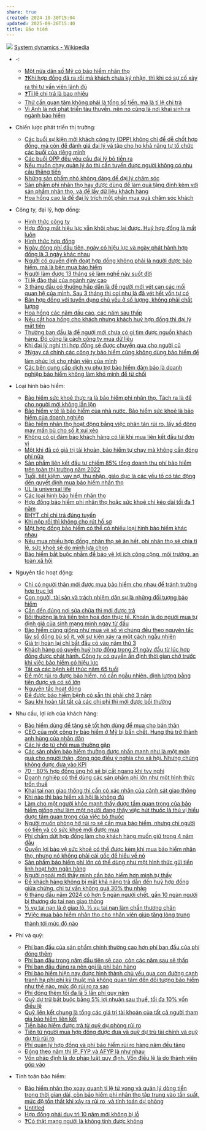 ```yaml
---
share: true
created: 2024-10-30T15:04
updated: 2025-09-26T15:40
title: Bảo hiểm
---
```

![](https://upload.wikimedia.org/wikipedia/commons/f/f6/Causal_Loop_Diagram_of_a_Model.png)
[System dynamics - Wikipedia](https://en.wikipedia.org/wiki/System_dynamics)
- \-: 
    - [Một nửa dân số Mỹ có bảo hiểm nhân thọ](./M%E1%BB%99t%20n%E1%BB%ADa%20d%C3%A2n%20s%E1%BB%91%20M%E1%BB%B9%20c%C3%B3%20b%E1%BA%A3o%20hi%E1%BB%83m%20nh%C3%A2n%20th%E1%BB%8D.md)
    - [❓Khi hợp đồng đã ra rồi mà khách chưa ký nhận, thì khi có sự cố xảy ra thì tư vấn viên lãnh đủ](./%E2%9D%93Khi%20h%E1%BB%A3p%20%C4%91%E1%BB%93ng%20%C4%91%C3%A3%20ra%20r%E1%BB%93i%20m%C3%A0%20kh%C3%A1ch%20ch%C6%B0a%20k%C3%BD%20nh%E1%BA%ADn,%20th%C3%AC%20khi%20c%C3%B3%20s%E1%BB%B1%20c%E1%BB%91%20x%E1%BA%A3y%20ra%20th%C3%AC%20t%C6%B0%20v%E1%BA%A5n%20vi%C3%AAn%20l%C3%A3nh%20%C4%91%E1%BB%A7.md)
    - [❓Tỉ lệ chi trả là bao nhiêu](./%E2%9D%93T%E1%BB%89%20l%E1%BB%87%20chi%20tr%E1%BA%A3%20l%C3%A0%20bao%20nhi%C3%AAu.md)
    - [Thứ cần quan tâm không phải là tổng số tiền, mà là tỉ lệ chi trả](./Th%E1%BB%A9%20c%E1%BA%A7n%20quan%20t%C3%A2m%20kh%C3%B4ng%20ph%E1%BA%A3i%20l%C3%A0%20t%E1%BB%95ng%20s%E1%BB%91%20ti%E1%BB%81n,%20m%C3%A0%20l%C3%A0%20t%E1%BB%89%20l%E1%BB%87%20chi%20tr%E1%BA%A3.md)
    - [Vì Anh là nơi phát triển tàu thuyền, nên nó cũng là nơi khai sinh ra ngành bảo hiểm](./V%C3%AC%20Anh%20l%C3%A0%20n%C6%A1i%20ph%C3%A1t%20tri%E1%BB%83n%20t%C3%A0u%20thuy%E1%BB%81n,%20n%C3%AAn%20n%C3%B3%20c%C5%A9ng%20l%C3%A0%20n%C6%A1i%20khai%20sinh%20ra%20ng%C3%A0nh%20b%E1%BA%A3o%20hi%E1%BB%83m.md)

- Chiến lược phát triển thị trường: 
    - [Các buổi sự kiện mời khách công ty (OPP) không chỉ để dễ chốt hợp đồng, mà còn để đánh giá đại lý và tập cho họ khả năng tự tổ chức các buổi của riêng mình](./Chi%E1%BA%BFn%20l%C6%B0%E1%BB%A3c%20ph%C3%A1t%20tri%E1%BB%83n%20th%E1%BB%8B%20tr%C6%B0%E1%BB%9Dng/C%C3%A1c%20bu%E1%BB%95i%20s%E1%BB%B1%20ki%E1%BB%87n%20m%E1%BB%9Di%20kh%C3%A1ch%20c%C3%B4ng%20ty%20(OPP)%20kh%C3%B4ng%20ch%E1%BB%89%20%C4%91%E1%BB%83%20d%E1%BB%85%20ch%E1%BB%91t%20h%E1%BB%A3p%20%C4%91%E1%BB%93ng,%20m%C3%A0%20c%C3%B2n%20%C4%91%E1%BB%83%20%C4%91%C3%A1nh%20gi%C3%A1%20%C4%91%E1%BA%A1i%20l%C3%BD%20v%C3%A0%20t%E1%BA%ADp%20cho%20h%E1%BB%8D%20kh%E1%BA%A3%20n%C4%83ng%20t%E1%BB%B1%20t%E1%BB%95%20ch%E1%BB%A9c%20c%C3%A1c%20bu%E1%BB%95i%20c%E1%BB%A7a%20ri%C3%AAng%20m%C3%ACnh.md)
    - [Các buổi OPP đều yêu cầu đại lý bỏ tiền ra](./Chi%E1%BA%BFn%20l%C6%B0%E1%BB%A3c%20ph%C3%A1t%20tri%E1%BB%83n%20th%E1%BB%8B%20tr%C6%B0%E1%BB%9Dng/C%C3%A1c%20bu%E1%BB%95i%20OPP%20%C4%91%E1%BB%81u%20y%C3%AAu%20c%E1%BA%A7u%20%C4%91%E1%BA%A1i%20l%C3%BD%20b%E1%BB%8F%20ti%E1%BB%81n%20ra.md)
    - [Nếu muốn chạy quản lý ảo thì cần tuyển được người không có nhu cầu thăng tiến](./Chi%E1%BA%BFn%20l%C6%B0%E1%BB%A3c%20ph%C3%A1t%20tri%E1%BB%83n%20th%E1%BB%8B%20tr%C6%B0%E1%BB%9Dng/Nh%C3%A2n%20s%E1%BB%B1/N%E1%BA%BFu%20mu%E1%BB%91n%20ch%E1%BA%A1y%20qu%E1%BA%A3n%20l%C3%BD%20%E1%BA%A3o%20th%C3%AC%20c%E1%BA%A7n%20tuy%E1%BB%83n%20%C4%91%C6%B0%E1%BB%A3c%20ng%C6%B0%E1%BB%9Di%20kh%C3%B4ng%20c%C3%B3%20nhu%20c%E1%BA%A7u%20th%C4%83ng%20ti%E1%BA%BFn.md)
    - [Những sản phẩm nhỏ không đáng để đại lý chăm sóc](./Chi%E1%BA%BFn%20l%C6%B0%E1%BB%A3c%20ph%C3%A1t%20tri%E1%BB%83n%20th%E1%BB%8B%20tr%C6%B0%E1%BB%9Dng/Nh%E1%BB%AFng%20s%E1%BA%A3n%20ph%E1%BA%A9m%20nh%E1%BB%8F%20kh%C3%B4ng%20%C4%91%C3%A1ng%20%C4%91%E1%BB%83%20%C4%91%E1%BA%A1i%20l%C3%BD%20ch%C4%83m%20s%C3%B3c.md)
    - [Sản phẩm phi nhân thọ hay được dùng để làm quà tặng đính kèm với sản phẩm nhân thọ, và để lấy dữ liệu khách hàng](./Chi%E1%BA%BFn%20l%C6%B0%E1%BB%A3c%20ph%C3%A1t%20tri%E1%BB%83n%20th%E1%BB%8B%20tr%C6%B0%E1%BB%9Dng/S%E1%BA%A3n%20ph%E1%BA%A9m%20phi%20nh%C3%A2n%20th%E1%BB%8D%20hay%20%C4%91%C6%B0%E1%BB%A3c%20d%C3%B9ng%20%C4%91%E1%BB%83%20l%C3%A0m%20qu%C3%A0%20t%E1%BA%B7ng%20%C4%91%C3%ADnh%20k%C3%A8m%20v%E1%BB%9Bi%20s%E1%BA%A3n%20ph%E1%BA%A9m%20nh%C3%A2n%20th%E1%BB%8D,%20v%C3%A0%20%C4%91%E1%BB%83%20l%E1%BA%A5y%20d%E1%BB%AF%20li%E1%BB%87u%20kh%C3%A1ch%20h%C3%A0ng.md)
    - [Hoa hồng cao là để đại lý trích một phần mua quà chăm sóc khách](./Chi%E1%BA%BFn%20l%C6%B0%E1%BB%A3c%20ph%C3%A1t%20tri%E1%BB%83n%20th%E1%BB%8B%20tr%C6%B0%E1%BB%9Dng/Hoa%20h%E1%BB%93ng%20cao%20l%C3%A0%20%C4%91%E1%BB%83%20%C4%91%E1%BA%A1i%20l%C3%BD%20tr%C3%ADch%20m%E1%BB%99t%20ph%E1%BA%A7n%20mua%20qu%C3%A0%20ch%C4%83m%20s%C3%B3c%20kh%C3%A1ch.md)

- Công ty, đại lý, hợp đồng: 
    - [Hình thức công ty](./C%C3%B4ng%20ty,%20%C4%91%E1%BA%A1i%20l%C3%BD,%20h%E1%BB%A3p%20%C4%91%E1%BB%93ng/H%C3%ACnh%20th%E1%BB%A9c%20c%C3%B4ng%20ty.md)
    - [Hợp đồng mất hiệu lực vẫn khôi phục lại được. Huỷ hợp đồng là mất luôn](./C%C3%B4ng%20ty,%20%C4%91%E1%BA%A1i%20l%C3%BD,%20h%E1%BB%A3p%20%C4%91%E1%BB%93ng/H%E1%BB%A3p%20%C4%91%E1%BB%93ng%20m%E1%BA%A5t%20hi%E1%BB%87u%20l%E1%BB%B1c%20v%E1%BA%ABn%20kh%C3%B4i%20ph%E1%BB%A5c%20l%E1%BA%A1i%20%C4%91%C6%B0%E1%BB%A3c.%20Hu%E1%BB%B7%20h%E1%BB%A3p%20%C4%91%E1%BB%93ng%20l%C3%A0%20m%E1%BA%A5t%20lu%C3%B4n.md)
    - [Hình thức hợp đồng](./C%C3%B4ng%20ty,%20%C4%91%E1%BA%A1i%20l%C3%BD,%20h%E1%BB%A3p%20%C4%91%E1%BB%93ng/H%C3%ACnh%20th%E1%BB%A9c%20h%E1%BB%A3p%20%C4%91%E1%BB%93ng.md)
    - [Ngày đóng phí đầu tiên, ngày có hiệu lực và ngày phát hành hợp đồng là 3 ngày khác nhau](./C%C3%B4ng%20ty,%20%C4%91%E1%BA%A1i%20l%C3%BD,%20h%E1%BB%A3p%20%C4%91%E1%BB%93ng/Ng%C3%A0y%20%C4%91%C3%B3ng%20ph%C3%AD%20%C4%91%E1%BA%A7u%20ti%C3%AAn,%20ng%C3%A0y%20c%C3%B3%20hi%E1%BB%87u%20l%E1%BB%B1c%20v%C3%A0%20ng%C3%A0y%20ph%C3%A1t%20h%C3%A0nh%20h%E1%BB%A3p%20%C4%91%E1%BB%93ng%20l%C3%A0%203%20ng%C3%A0y%20kh%C3%A1c%20nhau.md)
    - [Người có quyền định đoạt hợp đồng không phải là người được bảo hiểm, mà là bên mua bảo hiểm](./C%C3%B4ng%20ty,%20%C4%91%E1%BA%A1i%20l%C3%BD,%20h%E1%BB%A3p%20%C4%91%E1%BB%93ng/Ng%C6%B0%E1%BB%9Di%20c%C3%B3%20quy%E1%BB%81n%20%C4%91%E1%BB%8Bnh%20%C4%91o%E1%BA%A1t%20h%E1%BB%A3p%20%C4%91%E1%BB%93ng%20kh%C3%B4ng%20ph%E1%BA%A3i%20l%C3%A0%20ng%C6%B0%E1%BB%9Di%20%C4%91%C6%B0%E1%BB%A3c%20b%E1%BA%A3o%20hi%E1%BB%83m,%20m%C3%A0%20l%C3%A0%20b%C3%AAn%20mua%20b%E1%BA%A3o%20hi%E1%BB%83m.md)
    - [Người làm được 13 tháng sẽ làm nghề này suốt đời](./C%C3%B4ng%20ty,%20%C4%91%E1%BA%A1i%20l%C3%BD,%20h%E1%BB%A3p%20%C4%91%E1%BB%93ng/Ng%C6%B0%E1%BB%9Di%20l%C3%A0m%20%C4%91%C6%B0%E1%BB%A3c%2013%20th%C3%A1ng%20s%E1%BA%BD%20l%C3%A0m%20ngh%E1%BB%81%20n%C3%A0y%20su%E1%BB%91t%20%C4%91%E1%BB%9Di.md)
    - [Tỉ lệ đào thải của ngành này cao](./C%C3%B4ng%20ty,%20%C4%91%E1%BA%A1i%20l%C3%BD,%20h%E1%BB%A3p%20%C4%91%E1%BB%93ng/T%E1%BB%89%20l%E1%BB%87%20%C4%91%C3%A0o%20th%E1%BA%A3i%20c%E1%BB%A7a%20ng%C3%A0nh%20n%C3%A0y%20cao.md)
    - [3 tháng đầu có thưởng hấp dẫn là để người mới vét cạn các mối quan hệ của mình. Sau 3 tháng thì coi như là đã vét hết vốn tự có](./C%C3%B4ng%20ty,%20%C4%91%E1%BA%A1i%20l%C3%BD,%20h%E1%BB%A3p%20%C4%91%E1%BB%93ng/Th%C6%B0%E1%BB%9Fng,%20hoa%20h%E1%BB%93ng/3%20th%C3%A1ng%20%C4%91%E1%BA%A7u%20c%C3%B3%20th%C6%B0%E1%BB%9Fng%20h%E1%BA%A5p%20d%E1%BA%ABn%20l%C3%A0%20%C4%91%E1%BB%83%20ng%C6%B0%E1%BB%9Di%20m%E1%BB%9Bi%20v%C3%A9t%20c%E1%BA%A1n%20c%C3%A1c%20m%E1%BB%91i%20quan%20h%E1%BB%87%20c%E1%BB%A7a%20m%C3%ACnh.%20Sau%203%20th%C3%A1ng%20th%C3%AC%20coi%20nh%C6%B0%20l%C3%A0%20%C4%91%C3%A3%20v%C3%A9t%20h%E1%BA%BFt%20v%E1%BB%91n%20t%E1%BB%B1%20c%C3%B3.md)
    - [Bán hợp đồng với tuyển dụng chủ yếu ở số lượng, không phải chất lượng](./C%C3%B4ng%20ty,%20%C4%91%E1%BA%A1i%20l%C3%BD,%20h%E1%BB%A3p%20%C4%91%E1%BB%93ng/Th%C6%B0%E1%BB%9Fng,%20hoa%20h%E1%BB%93ng/B%C3%A1n%20h%E1%BB%A3p%20%C4%91%E1%BB%93ng%20v%E1%BB%9Bi%20tuy%E1%BB%83n%20d%E1%BB%A5ng%20ch%E1%BB%A7%20y%E1%BA%BFu%20%E1%BB%9F%20s%E1%BB%91%20l%C6%B0%E1%BB%A3ng,%20kh%C3%B4ng%20ph%E1%BA%A3i%20ch%E1%BA%A5t%20l%C6%B0%E1%BB%A3ng.md)
    - [Hoa hồng các năm đầu cao, các năm sau thấp](./C%C3%B4ng%20ty,%20%C4%91%E1%BA%A1i%20l%C3%BD,%20h%E1%BB%A3p%20%C4%91%E1%BB%93ng/Th%C6%B0%E1%BB%9Fng,%20hoa%20h%E1%BB%93ng/Hoa%20h%E1%BB%93ng%20c%C3%A1c%20n%C4%83m%20%C4%91%E1%BA%A7u%20cao,%20c%C3%A1c%20n%C4%83m%20sau%20th%E1%BA%A5p.md)
    - [Nếu cắt hoa hồng cho khách nhưng khách huỷ hợp đồng thì đại lý mất tiền](./C%C3%B4ng%20ty,%20%C4%91%E1%BA%A1i%20l%C3%BD,%20h%E1%BB%A3p%20%C4%91%E1%BB%93ng/Th%C6%B0%E1%BB%9Fng,%20hoa%20h%E1%BB%93ng/N%E1%BA%BFu%20c%E1%BA%AFt%20hoa%20h%E1%BB%93ng%20cho%20kh%C3%A1ch%20nh%C6%B0ng%20kh%C3%A1ch%20hu%E1%BB%B7%20h%E1%BB%A3p%20%C4%91%E1%BB%93ng%20th%C3%AC%20%C4%91%E1%BA%A1i%20l%C3%BD%20m%E1%BA%A5t%20ti%E1%BB%81n.md)
    - [Thưởng ban đầu là để người mới chưa có gì tìm được nguồn khách hàng. Đó cũng là cách công ty mua dữ liệu](./C%C3%B4ng%20ty,%20%C4%91%E1%BA%A1i%20l%C3%BD,%20h%E1%BB%A3p%20%C4%91%E1%BB%93ng/Th%C6%B0%E1%BB%9Fng,%20hoa%20h%E1%BB%93ng/Th%C6%B0%E1%BB%9Fng%20ban%20%C4%91%E1%BA%A7u%20l%C3%A0%20%C4%91%E1%BB%83%20ng%C6%B0%E1%BB%9Di%20m%E1%BB%9Bi%20ch%C6%B0a%20c%C3%B3%20g%C3%AC%20t%C3%ACm%20%C4%91%C6%B0%E1%BB%A3c%20ngu%E1%BB%93n%20kh%C3%A1ch%20h%C3%A0ng.%20%C4%90%C3%B3%20c%C5%A9ng%20l%C3%A0%20c%C3%A1ch%20c%C3%B4ng%20ty%20mua%20d%E1%BB%AF%20li%E1%BB%87u.md)
    - [Khi đại lý nghỉ thì hợp đồng sẽ được chuyển qua cho người cũ](./C%C3%B4ng%20ty,%20%C4%91%E1%BA%A1i%20l%C3%BD,%20h%E1%BB%A3p%20%C4%91%E1%BB%93ng/Th%C6%B0%E1%BB%9Fng,%20hoa%20h%E1%BB%93ng/Khi%20%C4%91%E1%BA%A1i%20l%C3%BD%20ngh%E1%BB%89%20th%C3%AC%20h%E1%BB%A3p%20%C4%91%E1%BB%93ng%20s%E1%BA%BD%20%C4%91%C6%B0%E1%BB%A3c%20chuy%E1%BB%83n%20qua%20cho%20ng%C6%B0%E1%BB%9Di%20c%C5%A9.md)
    - [❓Ngay cả chính các công ty bảo hiểm cũng không dùng bảo hiểm để làm phúc lợi cho nhân viên của mình](./C%C3%B4ng%20ty,%20%C4%91%E1%BA%A1i%20l%C3%BD,%20h%E1%BB%A3p%20%C4%91%E1%BB%93ng/%E2%9D%93Ngay%20c%E1%BA%A3%20ch%C3%ADnh%20c%C3%A1c%20c%C3%B4ng%20ty%20b%E1%BA%A3o%20hi%E1%BB%83m%20c%C5%A9ng%20kh%C3%B4ng%20d%C3%B9ng%20b%E1%BA%A3o%20hi%E1%BB%83m%20%C4%91%E1%BB%83%20l%C3%A0m%20ph%C3%BAc%20l%E1%BB%A3i%20cho%20nh%C3%A2n%20vi%C3%AAn%20c%E1%BB%A7a%20m%C3%ACnh.md)
    - [Các bên cung cấp dịch vụ phụ trợ bảo hiểm đảm bảo là doanh nghiệp bảo hiểm không làm khó mình để từ chối](./C%C3%B4ng%20ty,%20%C4%91%E1%BA%A1i%20l%C3%BD,%20h%E1%BB%A3p%20%C4%91%E1%BB%93ng/C%C3%A1c%20b%C3%AAn%20cung%20c%E1%BA%A5p%20d%E1%BB%8Bch%20v%E1%BB%A5%20ph%E1%BB%A5%20tr%E1%BB%A3%20b%E1%BA%A3o%20hi%E1%BB%83m%20%C4%91%E1%BA%A3m%20b%E1%BA%A3o%20l%C3%A0%20doanh%20nghi%E1%BB%87p%20b%E1%BA%A3o%20hi%E1%BB%83m%20kh%C3%B4ng%20l%C3%A0m%20kh%C3%B3%20m%C3%ACnh%20%C4%91%E1%BB%83%20t%E1%BB%AB%20ch%E1%BB%91i.md)

- Loại hình bảo hiểm: 
    - [Bảo hiểm sức khoẻ thực ra là bảo hiểm phi nhân thọ. Tách ra là để cho người mới không lẫn lộn](./Lo%E1%BA%A1i%20h%C3%ACnh%20b%E1%BA%A3o%20hi%E1%BB%83m/B%E1%BA%A3o%20hi%E1%BB%83m%20s%E1%BB%A9c%20kho%E1%BA%BB%20th%E1%BB%B1c%20ra%20l%C3%A0%20b%E1%BA%A3o%20hi%E1%BB%83m%20phi%20nh%C3%A2n%20th%E1%BB%8D.%20T%C3%A1ch%20ra%20l%C3%A0%20%C4%91%E1%BB%83%20cho%20ng%C6%B0%E1%BB%9Di%20m%E1%BB%9Bi%20kh%C3%B4ng%20l%E1%BA%ABn%20l%E1%BB%99n.md)
    - [Bảo hiểm y tế là bảo hiểm của nhà nước. Bảo hiểm sức khoẻ là bảo hiểm của doanh nghiệp](./Lo%E1%BA%A1i%20h%C3%ACnh%20b%E1%BA%A3o%20hi%E1%BB%83m/B%E1%BA%A3o%20hi%E1%BB%83m%20y%20t%E1%BA%BF%20l%C3%A0%20b%E1%BA%A3o%20hi%E1%BB%83m%20c%E1%BB%A7a%20nh%C3%A0%20n%C6%B0%E1%BB%9Bc.%20B%E1%BA%A3o%20hi%E1%BB%83m%20s%E1%BB%A9c%20kho%E1%BA%BB%20l%C3%A0%20b%E1%BA%A3o%20hi%E1%BB%83m%20c%E1%BB%A7a%20doanh%20nghi%E1%BB%87p.md)
    - [Bảo hiểm nhân thọ hoạt động bằng việc phân tán rủi ro, lấy số đông may mắn bù cho số ít xui xẻo](./Lo%E1%BA%A1i%20h%C3%ACnh%20b%E1%BA%A3o%20hi%E1%BB%83m/C%C3%A1c%20lo%E1%BA%A1i%20h%C3%ACnh%20b%E1%BA%A3o%20hi%E1%BB%83m%20nh%C3%A2n%20th%E1%BB%8D/B%E1%BA%A3o%20hi%E1%BB%83m%20nh%C3%A2n%20th%E1%BB%8D%20ho%E1%BA%A1t%20%C4%91%E1%BB%99ng%20b%E1%BA%B1ng%20vi%E1%BB%87c%20ph%C3%A2n%20t%C3%A1n%20r%E1%BB%A7i%20ro,%20l%E1%BA%A5y%20s%E1%BB%91%20%C4%91%C3%B4ng%20may%20m%E1%BA%AFn%20b%C3%B9%20cho%20s%E1%BB%91%20%C3%ADt%20xui%20x%E1%BA%BBo.md)
    - [Không có gì đảm bảo khách hàng có lãi khi mua liên kết đầu tư đơn vị](./Lo%E1%BA%A1i%20h%C3%ACnh%20b%E1%BA%A3o%20hi%E1%BB%83m/C%C3%A1c%20lo%E1%BA%A1i%20h%C3%ACnh%20b%E1%BA%A3o%20hi%E1%BB%83m%20nh%C3%A2n%20th%E1%BB%8D/Kh%C3%B4ng%20c%C3%B3%20g%C3%AC%20%C4%91%E1%BA%A3m%20b%E1%BA%A3o%20kh%C3%A1ch%20h%C3%A0ng%20c%C3%B3%20l%C3%A3i%20khi%20mua%20li%C3%AAn%20k%E1%BA%BFt%20%C4%91%E1%BA%A7u%20t%C6%B0%20%C4%91%C6%A1n%20v%E1%BB%8B.md)
    - [Một khi đã có giá trị tài khoản, bảo hiểm tự chạy mà không cần đóng phí nữa](./Lo%E1%BA%A1i%20h%C3%ACnh%20b%E1%BA%A3o%20hi%E1%BB%83m/C%C3%A1c%20lo%E1%BA%A1i%20h%C3%ACnh%20b%E1%BA%A3o%20hi%E1%BB%83m%20nh%C3%A2n%20th%E1%BB%8D/M%E1%BB%99t%20khi%20%C4%91%C3%A3%20c%C3%B3%20gi%C3%A1%20tr%E1%BB%8B%20t%C3%A0i%20kho%E1%BA%A3n,%20b%E1%BA%A3o%20hi%E1%BB%83m%20t%E1%BB%B1%20ch%E1%BA%A1y%20m%C3%A0%20kh%C3%B4ng%20c%E1%BA%A7n%20%C4%91%C3%B3ng%20ph%C3%AD%20n%E1%BB%AFa.md)
    - [Sản phẩm liên kết đầu tư chiếm 85% tổng doanh thu phí bảo hiểm trên toàn thị trường năm 2022](./Lo%E1%BA%A1i%20h%C3%ACnh%20b%E1%BA%A3o%20hi%E1%BB%83m/C%C3%A1c%20lo%E1%BA%A1i%20h%C3%ACnh%20b%E1%BA%A3o%20hi%E1%BB%83m%20nh%C3%A2n%20th%E1%BB%8D/S%E1%BA%A3n%20ph%E1%BA%A9m%20li%C3%AAn%20k%E1%BA%BFt%20%C4%91%E1%BA%A7u%20t%C6%B0%20chi%E1%BA%BFm%2085%EF%BC%85%20t%E1%BB%95ng%20doanh%20thu%20ph%C3%AD%20b%E1%BA%A3o%20hi%E1%BB%83m%20tr%C3%AAn%20to%C3%A0n%20th%E1%BB%8B%20tr%C6%B0%E1%BB%9Dng%20n%C4%83m%202022.md)
    - [Tuổi, tiết kiệm, vay nợ, thu nhập, giáo dục là các yếu tố có tác động đến quyết định mua bảo hiểm nhân thọ](./Lo%E1%BA%A1i%20h%C3%ACnh%20b%E1%BA%A3o%20hi%E1%BB%83m/C%C3%A1c%20lo%E1%BA%A1i%20h%C3%ACnh%20b%E1%BA%A3o%20hi%E1%BB%83m%20nh%C3%A2n%20th%E1%BB%8D/Tu%E1%BB%95i,%20ti%E1%BA%BFt%20ki%E1%BB%87m,%20vay%20n%E1%BB%A3,%20thu%20nh%E1%BA%ADp,%20gi%C3%A1o%20d%E1%BB%A5c%20l%C3%A0%20c%C3%A1c%20y%E1%BA%BFu%20t%E1%BB%91%20c%C3%B3%20t%C3%A1c%20%C4%91%E1%BB%99ng%20%C4%91%E1%BA%BFn%20quy%E1%BA%BFt%20%C4%91%E1%BB%8Bnh%20mua%20b%E1%BA%A3o%20hi%E1%BB%83m%20nh%C3%A2n%20th%E1%BB%8D.md)
    - [UL là universal life](./Lo%E1%BA%A1i%20h%C3%ACnh%20b%E1%BA%A3o%20hi%E1%BB%83m/C%C3%A1c%20lo%E1%BA%A1i%20h%C3%ACnh%20b%E1%BA%A3o%20hi%E1%BB%83m%20nh%C3%A2n%20th%E1%BB%8D/UL%20l%C3%A0%20universal%20life.md)
    - [Các loại hình bảo hiểm nhân thọ](./Lo%E1%BA%A1i%20h%C3%ACnh%20b%E1%BA%A3o%20hi%E1%BB%83m/C%C3%A1c%20lo%E1%BA%A1i%20h%C3%ACnh%20b%E1%BA%A3o%20hi%E1%BB%83m%20nh%C3%A2n%20th%E1%BB%8D/index.md)
    - [Hợp đồng bảo hiểm phi nhân thọ hoặc sức khoẻ chỉ kéo dài tối đa 1 năm](./Lo%E1%BA%A1i%20h%C3%ACnh%20b%E1%BA%A3o%20hi%E1%BB%83m/H%E1%BB%A3p%20%C4%91%E1%BB%93ng%20b%E1%BA%A3o%20hi%E1%BB%83m%20phi%20nh%C3%A2n%20th%E1%BB%8D%20ho%E1%BA%B7c%20s%E1%BB%A9c%20kho%E1%BA%BB%20ch%E1%BB%89%20k%C3%A9o%20d%C3%A0i%20t%E1%BB%91i%20%C4%91a%201%20n%C4%83m.md)
    - [BHYT chỉ chi trả đúng tuyến](./Lo%E1%BA%A1i%20h%C3%ACnh%20b%E1%BA%A3o%20hi%E1%BB%83m/BHYT%20ch%E1%BB%89%20chi%20tr%E1%BA%A3%20%C4%91%C3%BAng%20tuy%E1%BA%BFn.md)
    - [Khi nộp rồi thì không cho rút hồ sơ](./Lo%E1%BA%A1i%20h%C3%ACnh%20b%E1%BA%A3o%20hi%E1%BB%83m/Khi%20n%E1%BB%99p%20r%E1%BB%93i%20th%C3%AC%20kh%C3%B4ng%20cho%20r%C3%BAt%20h%E1%BB%93%20s%C6%A1.md)
    - [Một hợp đồng bảo hiểm có thể có nhiều loại hình bảo hiểm khác nhau](./Lo%E1%BA%A1i%20h%C3%ACnh%20b%E1%BA%A3o%20hi%E1%BB%83m/M%E1%BB%99t%20h%E1%BB%A3p%20%C4%91%E1%BB%93ng%20b%E1%BA%A3o%20hi%E1%BB%83m%20c%C3%B3%20th%E1%BB%83%20c%C3%B3%20nhi%E1%BB%81u%20lo%E1%BA%A1i%20h%C3%ACnh%20b%E1%BA%A3o%20hi%E1%BB%83m%20kh%C3%A1c%20nhau.md)
    - [Nếu mua nhiều hợp đồng, nhân thọ sẽ ăn hết, phi nhân thọ sẽ chia tỉ lệ, sức khoẻ sẽ do mình lựa chọn](./Lo%E1%BA%A1i%20h%C3%ACnh%20b%E1%BA%A3o%20hi%E1%BB%83m/N%E1%BA%BFu%20mua%20nhi%E1%BB%81u%20h%E1%BB%A3p%20%C4%91%E1%BB%93ng,%20nh%C3%A2n%20th%E1%BB%8D%20s%E1%BA%BD%20%C4%83n%20h%E1%BA%BFt,%20phi%20nh%C3%A2n%20th%E1%BB%8D%20s%E1%BA%BD%20chia%20t%E1%BB%89%20l%E1%BB%87,%20s%E1%BB%A9c%20kho%E1%BA%BB%20s%E1%BA%BD%20do%20m%C3%ACnh%20l%E1%BB%B1a%20ch%E1%BB%8Dn.md)
    - [Bảo hiểm bắt buộc nhằm để bảo vệ lợi ích công cộng, môi trường, an toàn xã hội](./Lo%E1%BA%A1i%20h%C3%ACnh%20b%E1%BA%A3o%20hi%E1%BB%83m/B%E1%BA%A3o%20hi%E1%BB%83m%20b%E1%BA%AFt%20bu%E1%BB%99c%20nh%E1%BA%B1m%20%C4%91%E1%BB%83%20b%E1%BA%A3o%20v%E1%BB%87%20l%E1%BB%A3i%20%C3%ADch%20c%C3%B4ng%20c%E1%BB%99ng,%20m%C3%B4i%20tr%C6%B0%E1%BB%9Dng,%20an%20to%C3%A0n%20x%C3%A3%20h%E1%BB%99i.md)

- Nguyên tắc hoạt động: 
    - [Chỉ có người thân mới được mua bảo hiểm cho nhau để tránh trường hợp trục lợi](./Nguy%C3%AAn%20t%E1%BA%AFc%20ho%E1%BA%A1t%20%C4%91%E1%BB%99ng/Ch%E1%BB%89%20c%C3%B3%20ng%C6%B0%E1%BB%9Di%20th%C3%A2n%20m%E1%BB%9Bi%20%C4%91%C6%B0%E1%BB%A3c%20mua%20b%E1%BA%A3o%20hi%E1%BB%83m%20cho%20nhau%20%C4%91%E1%BB%83%20tr%C3%A1nh%20tr%C6%B0%E1%BB%9Dng%20h%E1%BB%A3p%20tr%E1%BB%A5c%20l%E1%BB%A3i.md)
    - [Con người, tài sản và trách nhiệm dân sự là những đối tượng bảo hiểm](./Nguy%C3%AAn%20t%E1%BA%AFc%20ho%E1%BA%A1t%20%C4%91%E1%BB%99ng/Con%20ng%C6%B0%E1%BB%9Di,%20t%C3%A0i%20s%E1%BA%A3n%20v%C3%A0%20tr%C3%A1ch%20nhi%E1%BB%87m%20d%C3%A2n%20s%E1%BB%B1%20l%C3%A0%20nh%E1%BB%AFng%20%C4%91%E1%BB%91i%20t%C6%B0%E1%BB%A3ng%20b%E1%BA%A3o%20hi%E1%BB%83m.md)
    - [Cần đến đúng nơi sửa chữa thì mới được trả](./Nguy%C3%AAn%20t%E1%BA%AFc%20ho%E1%BA%A1t%20%C4%91%E1%BB%99ng/C%E1%BA%A7n%20%C4%91%E1%BA%BFn%20%C4%91%C3%BAng%20n%C6%A1i%20s%E1%BB%ADa%20ch%E1%BB%AFa%20th%C3%AC%20m%E1%BB%9Bi%20%C4%91%C6%B0%E1%BB%A3c%20tr%E1%BA%A3.md)
    - [Bồi thường là trả tiền trên hoá đơn thực tế. Khoán là do người mua tự định giá của sinh mạng mình ngay từ đầu](./Nguy%C3%AAn%20t%E1%BA%AFc%20ho%E1%BA%A1t%20%C4%91%E1%BB%99ng/B%E1%BB%93i%20th%C6%B0%E1%BB%9Dng%20l%C3%A0%20tr%E1%BA%A3%20ti%E1%BB%81n%20tr%C3%AAn%20ho%C3%A1%20%C4%91%C6%A1n%20th%E1%BB%B1c%20t%E1%BA%BF.%20Kho%C3%A1n%20l%C3%A0%20do%20ng%C6%B0%E1%BB%9Di%20mua%20t%E1%BB%B1%20%C4%91%E1%BB%8Bnh%20gi%C3%A1%20c%E1%BB%A7a%20sinh%20m%E1%BA%A1ng%20m%C3%ACnh%20ngay%20t%E1%BB%AB%20%C4%91%E1%BA%A7u.md)
    - [Bảo hiểm cũng giống như mua vé số vì chúng đều theo nguyên tắc lấy số đông bù số ít, với sự kiện xảy ra một cách ngẫu nhiên](./Nguy%C3%AAn%20t%E1%BA%AFc%20ho%E1%BA%A1t%20%C4%91%E1%BB%99ng/B%E1%BA%A3o%20hi%E1%BB%83m%20c%C5%A9ng%20gi%E1%BB%91ng%20nh%C6%B0%20mua%20v%C3%A9%20s%E1%BB%91%20v%C3%AC%20ch%C3%BAng%20%C4%91%E1%BB%81u%20theo%20nguy%C3%AAn%20t%E1%BA%AFc%20l%E1%BA%A5y%20s%E1%BB%91%20%C4%91%C3%B4ng%20b%C3%B9%20s%E1%BB%91%20%C3%ADt,%20v%E1%BB%9Bi%20s%E1%BB%B1%20ki%E1%BB%87n%20x%E1%BA%A3y%20ra%20m%E1%BB%99t%20c%C3%A1ch%20ng%E1%BA%ABu%20nhi%C3%AAn.md)
    - [Giá trị hoàn lại chỉ bắt đầu có vào năm thứ 3](./Nguy%C3%AAn%20t%E1%BA%AFc%20ho%E1%BA%A1t%20%C4%91%E1%BB%99ng/Gi%C3%A1%20tr%E1%BB%8B%20ho%C3%A0n%20l%E1%BA%A1i%20ch%E1%BB%89%20b%E1%BA%AFt%20%C4%91%E1%BA%A7u%20c%C3%B3%20v%C3%A0o%20n%C4%83m%20th%E1%BB%A9%203.md)
    - [Khách hàng có quyền huỷ hợp đồng trong 21 ngày đầu từ lúc hợp đồng được phát hành. Công ty có quyền ấn định thời gian chờ trước khi việc bảo hiểm có hiệu lực](./Nguy%C3%AAn%20t%E1%BA%AFc%20ho%E1%BA%A1t%20%C4%91%E1%BB%99ng/Kh%C3%A1ch%20h%C3%A0ng%20c%C3%B3%20quy%E1%BB%81n%20hu%E1%BB%B7%20h%E1%BB%A3p%20%C4%91%E1%BB%93ng%20trong%2021%20ng%C3%A0y%20%C4%91%E1%BA%A7u%20t%E1%BB%AB%20l%C3%BAc%20h%E1%BB%A3p%20%C4%91%E1%BB%93ng%20%C4%91%C6%B0%E1%BB%A3c%20ph%C3%A1t%20h%C3%A0nh.%20C%C3%B4ng%20ty%20c%C3%B3%20quy%E1%BB%81n%20%E1%BA%A5n%20%C4%91%E1%BB%8Bnh%20th%E1%BB%9Di%20gian%20ch%E1%BB%9D%20tr%C6%B0%E1%BB%9Bc%20khi%20vi%E1%BB%87c%20b%E1%BA%A3o%20hi%E1%BB%83m%20c%C3%B3%20hi%E1%BB%87u%20l%E1%BB%B1c.md)
    - [Tất cả các bệnh kết thúc năm 65 tuổi](./Nguy%C3%AAn%20t%E1%BA%AFc%20ho%E1%BA%A1t%20%C4%91%E1%BB%99ng/T%E1%BA%A5t%20c%E1%BA%A3%20c%C3%A1c%20b%E1%BB%87nh%20k%E1%BA%BFt%20th%C3%BAc%20n%C4%83m%2065%20tu%E1%BB%95i.md)
    - [Để một rủi ro được bảo hiểm, nó cần ngẫu nhiên, định lượng bằng tiền được và có số lớn](./Nguy%C3%AAn%20t%E1%BA%AFc%20ho%E1%BA%A1t%20%C4%91%E1%BB%99ng/%C4%90%E1%BB%83%20m%E1%BB%99t%20r%E1%BB%A7i%20ro%20%C4%91%C6%B0%E1%BB%A3c%20b%E1%BA%A3o%20hi%E1%BB%83m,%20n%C3%B3%20c%E1%BA%A7n%20ng%E1%BA%ABu%20nhi%C3%AAn,%20%C4%91%E1%BB%8Bnh%20l%C6%B0%E1%BB%A3ng%20b%E1%BA%B1ng%20ti%E1%BB%81n%20%C4%91%C6%B0%E1%BB%A3c%20v%C3%A0%20c%C3%B3%20s%E1%BB%91%20l%E1%BB%9Bn.md)
    - [Nguyên tắc hoạt động](./Nguy%C3%AAn%20t%E1%BA%AFc%20ho%E1%BA%A1t%20%C4%91%E1%BB%99ng/index.md)
    - [Để được bảo hiểm bệnh có sẵn thì phải chờ 3 năm](./Nguy%C3%AAn%20t%E1%BA%AFc%20ho%E1%BA%A1t%20%C4%91%E1%BB%99ng/%C4%90%E1%BB%83%20%C4%91%C6%B0%E1%BB%A3c%20b%E1%BA%A3o%20hi%E1%BB%83m%20b%E1%BB%87nh%20c%C3%B3%20s%E1%BA%B5n%20th%C3%AC%20ph%E1%BA%A3i%20ch%E1%BB%9D%203%20n%C4%83m.md)
    - [Sau khi hoàn tất tất cả các chi phí thì mới được bồi thường](./Nguy%C3%AAn%20t%E1%BA%AFc%20ho%E1%BA%A1t%20%C4%91%E1%BB%99ng/Sau%20khi%20ho%C3%A0n%20t%E1%BA%A5t%20t%E1%BA%A5t%20c%E1%BA%A3%20c%C3%A1c%20chi%20ph%C3%AD%20th%C3%AC%20m%E1%BB%9Bi%20%C4%91%C6%B0%E1%BB%A3c%20b%E1%BB%93i%20th%C6%B0%E1%BB%9Dng.md)

- Nhu cầu, lợi ích của khách hàng: 
    - [Bảo hiểm dùng để tặng sẽ tốt hơn dùng để mua cho bản thân](./Nhu%20c%E1%BA%A7u,%20l%E1%BB%A3i%20%C3%ADch%20c%E1%BB%A7a%20kh%C3%A1ch%20h%C3%A0ng/B%E1%BA%A3o%20hi%E1%BB%83m%20d%C3%B9ng%20%C4%91%E1%BB%83%20t%E1%BA%B7ng%20s%E1%BA%BD%20t%E1%BB%91t%20h%C6%A1n%20d%C3%B9ng%20%C4%91%E1%BB%83%20mua%20cho%20b%E1%BA%A3n%20th%C3%A2n.md)
    - [CEO của một công ty bảo hiểm ở Mỹ bị bắn chết. Hung thủ trở thành anh hùng của nhân dân](./Nhu%20c%E1%BA%A7u,%20l%E1%BB%A3i%20%C3%ADch%20c%E1%BB%A7a%20kh%C3%A1ch%20h%C3%A0ng/CEO%20c%E1%BB%A7a%20m%E1%BB%99t%20c%C3%B4ng%20ty%20b%E1%BA%A3o%20hi%E1%BB%83m%20%E1%BB%9F%20M%E1%BB%B9%20b%E1%BB%8B%20b%E1%BA%AFn%20ch%E1%BA%BFt.%20Hung%20th%E1%BB%A7%20tr%E1%BB%9F%20th%C3%A0nh%20anh%20h%C3%B9ng%20c%E1%BB%A7a%20nh%C3%A2n%20d%C3%A2n.md)
    - [Các lý do từ chối mua thường gặp](./Nhu%20c%E1%BA%A7u,%20l%E1%BB%A3i%20%C3%ADch%20c%E1%BB%A7a%20kh%C3%A1ch%20h%C3%A0ng/C%C3%A1c%20l%C3%BD%20do%20t%E1%BB%AB%20ch%E1%BB%91i%20mua%20th%C6%B0%E1%BB%9Dng%20g%E1%BA%B7p.md)
    - [Các sản phẩm bảo hiểm thường được nhấn mạnh như là một món quà cho người thân, đóng góp điều ý nghĩa cho xã hội. Nhưng chúng không được đưa vào KPI](./Nhu%20c%E1%BA%A7u,%20l%E1%BB%A3i%20%C3%ADch%20c%E1%BB%A7a%20kh%C3%A1ch%20h%C3%A0ng/C%C3%A1c%20s%E1%BA%A3n%20ph%E1%BA%A9m%20b%E1%BA%A3o%20hi%E1%BB%83m%20th%C6%B0%E1%BB%9Dng%20%C4%91%C6%B0%E1%BB%A3c%20nh%E1%BA%A5n%20m%E1%BA%A1nh%20nh%C6%B0%20l%C3%A0%20m%E1%BB%99t%20m%C3%B3n%20qu%C3%A0%20cho%20ng%C6%B0%E1%BB%9Di%20th%C3%A2n,%20%C4%91%C3%B3ng%20g%C3%B3p%20%C4%91i%E1%BB%81u%20%C3%BD%20ngh%C4%A9a%20cho%20x%C3%A3%20h%E1%BB%99i.%20Nh%C6%B0ng%20ch%C3%BAng%20kh%C3%B4ng%20%C4%91%C6%B0%E1%BB%A3c%20%C4%91%C6%B0a%20v%C3%A0o%20KPI.md)
    - [70 - 80% hợp đồng ủng hộ sẽ bị cắt ngang khi tvv nghỉ](./Nhu%20c%E1%BA%A7u,%20l%E1%BB%A3i%20%C3%ADch%20c%E1%BB%A7a%20kh%C3%A1ch%20h%C3%A0ng/70%20-%2080%25%20h%E1%BB%A3p%20%C4%91%E1%BB%93ng%20%E1%BB%A7ng%20h%E1%BB%99%20s%E1%BA%BD%20b%E1%BB%8B%20c%E1%BA%AFt%20ngang%20khi%20tvv%20ngh%E1%BB%89.md)
    - [Doanh nghiệp có thể dùng các sản phẩm phí lớn như một hình thức trốn thuế](./Nhu%20c%E1%BA%A7u,%20l%E1%BB%A3i%20%C3%ADch%20c%E1%BB%A7a%20kh%C3%A1ch%20h%C3%A0ng/Doanh%20nghi%E1%BB%87p%20c%C3%B3%20th%E1%BB%83%20d%C3%B9ng%20c%C3%A1c%20s%E1%BA%A3n%20ph%E1%BA%A9m%20ph%C3%AD%20l%E1%BB%9Bn%20nh%C6%B0%20m%E1%BB%99t%20h%C3%ACnh%20th%E1%BB%A9c%20tr%E1%BB%91n%20thu%E1%BA%BF.md)
    - [Khai tai nạn giao thông thì cần có xác nhận của cảnh sát giao thông](./Nhu%20c%E1%BA%A7u,%20l%E1%BB%A3i%20%C3%ADch%20c%E1%BB%A7a%20kh%C3%A1ch%20h%C3%A0ng/Khai%20tai%20n%E1%BA%A1n%20giao%20th%C3%B4ng%20th%C3%AC%20c%E1%BA%A7n%20c%C3%B3%20x%C3%A1c%20nh%E1%BA%ADn%20c%E1%BB%A7a%20c%E1%BA%A3nh%20s%C3%A1t%20giao%20th%C3%B4ng.md)
    - [Khi nào thì bảo hiểm xã hội là không đủ](./Nhu%20c%E1%BA%A7u,%20l%E1%BB%A3i%20%C3%ADch%20c%E1%BB%A7a%20kh%C3%A1ch%20h%C3%A0ng/Khi%20n%C3%A0o%20th%C3%AC%20b%E1%BA%A3o%20hi%E1%BB%83m%20x%C3%A3%20h%E1%BB%99i%20l%C3%A0%20kh%C3%B4ng%20%C4%91%E1%BB%A7.md)
    - [Làm cho một người khỏe mạnh thấy được tầm quan trọng của bảo hiểm giống như làm một người đang thấy việc hút thuốc là thú vị hiểu được tầm quan trọng của việc bỏ thuốc](./Nhu%20c%E1%BA%A7u,%20l%E1%BB%A3i%20%C3%ADch%20c%E1%BB%A7a%20kh%C3%A1ch%20h%C3%A0ng/L%C3%A0m%20cho%20m%E1%BB%99t%20ng%C6%B0%E1%BB%9Di%20kh%E1%BB%8Fe%20m%E1%BA%A1nh%20th%E1%BA%A5y%20%C4%91%C6%B0%E1%BB%A3c%20t%E1%BA%A7m%20quan%20tr%E1%BB%8Dng%20c%E1%BB%A7a%20b%E1%BA%A3o%20hi%E1%BB%83m%20gi%E1%BB%91ng%20nh%C6%B0%20l%C3%A0m%20m%E1%BB%99t%20ng%C6%B0%E1%BB%9Di%20%C4%91ang%20th%E1%BA%A5y%20vi%E1%BB%87c%20h%C3%BAt%20thu%E1%BB%91c%20l%C3%A0%20th%C3%BA%20v%E1%BB%8B%20hi%E1%BB%83u%20%C4%91%C6%B0%E1%BB%A3c%20t%E1%BA%A7m%20quan%20tr%E1%BB%8Dng%20c%E1%BB%A7a%20vi%E1%BB%87c%20b%E1%BB%8F%20thu%E1%BB%91c.md)
    - [Người muốn phòng hờ rủi ro sẽ cần mua bảo hiểm, nhưng chỉ người có tiền và có sức khoẻ mới được mua](./Nhu%20c%E1%BA%A7u,%20l%E1%BB%A3i%20%C3%ADch%20c%E1%BB%A7a%20kh%C3%A1ch%20h%C3%A0ng/Ng%C6%B0%E1%BB%9Di%20mu%E1%BB%91n%20ph%C3%B2ng%20h%E1%BB%9D%20r%E1%BB%A7i%20ro%20s%E1%BA%BD%20c%E1%BA%A7n%20mua%20b%E1%BA%A3o%20hi%E1%BB%83m,%20nh%C6%B0ng%20ch%E1%BB%89%20ng%C6%B0%E1%BB%9Di%20c%C3%B3%20ti%E1%BB%81n%20v%C3%A0%20c%C3%B3%20s%E1%BB%A9c%20kho%E1%BA%BB%20m%E1%BB%9Bi%20%C4%91%C6%B0%E1%BB%A3c%20mua.md)
    - [Phí chấm dứt hợp đồng làm cho khách hàng muốn giữ trong 4 năm đầu](./Nhu%20c%E1%BA%A7u,%20l%E1%BB%A3i%20%C3%ADch%20c%E1%BB%A7a%20kh%C3%A1ch%20h%C3%A0ng/Ph%C3%AD%20ch%E1%BA%A5m%20d%E1%BB%A9t%20h%E1%BB%A3p%20%C4%91%E1%BB%93ng%20l%C3%A0m%20cho%20kh%C3%A1ch%20h%C3%A0ng%20mu%E1%BB%91n%20gi%E1%BB%AF%20trong%204%20n%C4%83m%20%C4%91%E1%BA%A7u.md)
    - [Quyền lợi bảo vệ sức khoẻ có thể được kèm khi mua bảo hiểm nhân thọ, nhưng nó không phải cái gốc để hiểu về nó](./Nhu%20c%E1%BA%A7u,%20l%E1%BB%A3i%20%C3%ADch%20c%E1%BB%A7a%20kh%C3%A1ch%20h%C3%A0ng/Quy%E1%BB%81n%20l%E1%BB%A3i%20b%E1%BA%A3o%20v%E1%BB%87%20s%E1%BB%A9c%20kho%E1%BA%BB%20c%C3%B3%20th%E1%BB%83%20%C4%91%C6%B0%E1%BB%A3c%20k%C3%A8m%20khi%20mua%20b%E1%BA%A3o%20hi%E1%BB%83m%20nh%C3%A2n%20th%E1%BB%8D,%20nh%C6%B0ng%20n%C3%B3%20kh%C3%B4ng%20ph%E1%BA%A3i%20c%C3%A1i%20g%E1%BB%91c%20%C4%91%E1%BB%83%20hi%E1%BB%83u%20v%E1%BB%81%20n%C3%B3.md)
    - [Sản phẩm bảo hiểm phí lớn có thể dùng như một hình thức gửi tiền linh hoạt hơn ngân hàng](./Nhu%20c%E1%BA%A7u,%20l%E1%BB%A3i%20%C3%ADch%20c%E1%BB%A7a%20kh%C3%A1ch%20h%C3%A0ng/S%E1%BA%A3n%20ph%E1%BA%A9m%20b%E1%BA%A3o%20hi%E1%BB%83m%20ph%C3%AD%20l%E1%BB%9Bn%20c%C3%B3%20th%E1%BB%83%20d%C3%B9ng%20nh%C6%B0%20m%E1%BB%99t%20h%C3%ACnh%20th%E1%BB%A9c%20g%E1%BB%ADi%20ti%E1%BB%81n%20linh%20ho%E1%BA%A1t%20h%C6%A1n%20ng%C3%A2n%20h%C3%A0ng.md)
    - [Người ngoài mới thấy mình cần bảo hiểm hơn mình tự thấy](./Nhu%20c%E1%BA%A7u,%20l%E1%BB%A3i%20%C3%ADch%20c%E1%BB%A7a%20kh%C3%A1ch%20h%C3%A0ng/Ng%C6%B0%E1%BB%9Di%20ngo%C3%A0i%20m%E1%BB%9Bi%20th%E1%BA%A5y%20m%C3%ACnh%20c%E1%BA%A7n%20b%E1%BA%A3o%20hi%E1%BB%83m%20h%C6%A1n%20m%C3%ACnh%20t%E1%BB%B1%20th%E1%BA%A5y.md)
    - [Để khách hàng không bị mất khả năng trả dẫn đến huỷ hợp đồng giữa chừng, chỉ tư vấn không quá 30% thu nhập](./Nhu%20c%E1%BA%A7u,%20l%E1%BB%A3i%20%C3%ADch%20c%E1%BB%A7a%20kh%C3%A1ch%20h%C3%A0ng/%C4%90%E1%BB%83%20kh%C3%A1ch%20h%C3%A0ng%20kh%C3%B4ng%20b%E1%BB%8B%20m%E1%BA%A5t%20kh%E1%BA%A3%20n%C4%83ng%20tr%E1%BA%A3%20d%E1%BA%ABn%20%C4%91%E1%BA%BFn%20hu%E1%BB%B7%20h%E1%BB%A3p%20%C4%91%E1%BB%93ng%20gi%E1%BB%AFa%20ch%E1%BB%ABng,%20ch%E1%BB%89%20t%C6%B0%20v%E1%BA%A5n%20kh%C3%B4ng%20qu%C3%A1%2030%EF%BC%85%20thu%20nh%E1%BA%ADp.md)
    - [6 tháng đầu năm 2024 có hơn 5 ngàn người chết, gần 10 ngàn người bị thương do tai nạn giao thông](./Nhu%20c%E1%BA%A7u,%20l%E1%BB%A3i%20%C3%ADch%20c%E1%BB%A7a%20kh%C3%A1ch%20h%C3%A0ng/T%E1%BB%89%20l%E1%BB%87%20tai%20n%E1%BA%A1n/6%20th%C3%A1ng%20%C4%91%E1%BA%A7u%20n%C4%83m%202024%20c%C3%B3%20h%C6%A1n%205%20ng%C3%A0n%20ng%C6%B0%E1%BB%9Di%20ch%E1%BA%BFt,%20g%E1%BA%A7n%2010%20ng%C3%A0n%20ng%C6%B0%E1%BB%9Di%20b%E1%BB%8B%20th%C6%B0%C6%A1ng%20do%20tai%20n%E1%BA%A1n%20giao%20th%C3%B4ng.md)
    - [½ vụ tai nạn là ở giao lộ. ⅓ vụ tai nạn làm chấn thương chân](./Nhu%20c%E1%BA%A7u,%20l%E1%BB%A3i%20%C3%ADch%20c%E1%BB%A7a%20kh%C3%A1ch%20h%C3%A0ng/T%E1%BB%89%20l%E1%BB%87%20tai%20n%E1%BA%A1n/%C2%BD%20v%E1%BB%A5%20tai%20n%E1%BA%A1n%20l%C3%A0%20%E1%BB%9F%20giao%20l%E1%BB%99.%20%E2%85%93%20v%E1%BB%A5%20tai%20n%E1%BA%A1n%20l%C3%A0m%20ch%E1%BA%A5n%20th%C6%B0%C6%A1ng%20ch%C3%A2n.md)
    - [❓Việc mua bảo hiểm nhân thọ cho nhân viên giúp tăng lòng trung thành tới mức độ nào](./Nhu%20c%E1%BA%A7u,%20l%E1%BB%A3i%20%C3%ADch%20c%E1%BB%A7a%20kh%C3%A1ch%20h%C3%A0ng/%E2%9D%93Vi%E1%BB%87c%20mua%20b%E1%BA%A3o%20hi%E1%BB%83m%20nh%C3%A2n%20th%E1%BB%8D%20cho%20nh%C3%A2n%20vi%C3%AAn%20gi%C3%BAp%20t%C4%83ng%20l%C3%B2ng%20trung%20th%C3%A0nh%20t%E1%BB%9Bi%20m%E1%BB%A9c%20%C4%91%E1%BB%99%20n%C3%A0o.md)

- Phí và quỹ: 
    - [Phí ban đầu của sản phẩm chính thường cao hơn phí ban đầu của phí đóng thêm](./Ph%C3%AD%20v%C3%A0%20qu%E1%BB%B9/Ph%C3%AD%20ban%20%C4%91%E1%BA%A7u/Ph%C3%AD%20ban%20%C4%91%E1%BA%A7u%20c%E1%BB%A7a%20s%E1%BA%A3n%20ph%E1%BA%A9m%20ch%C3%ADnh%20th%C6%B0%E1%BB%9Dng%20cao%20h%C6%A1n%20ph%C3%AD%20ban%20%C4%91%E1%BA%A7u%20c%E1%BB%A7a%20ph%C3%AD%20%C4%91%C3%B3ng%20th%C3%AAm.md)
    - [Phí ban đầu trong năm đầu tiên sẽ cao, còn các năm sau sẽ thấp](./Ph%C3%AD%20v%C3%A0%20qu%E1%BB%B9/Ph%C3%AD%20ban%20%C4%91%E1%BA%A7u/Ph%C3%AD%20ban%20%C4%91%E1%BA%A7u%20trong%20n%C4%83m%20%C4%91%E1%BA%A7u%20ti%C3%AAn%20s%E1%BA%BD%20cao,%20c%C3%B2n%20c%C3%A1c%20n%C4%83m%20sau%20s%E1%BA%BD%20th%E1%BA%A5p.md)
    - [Phí ban đầu đúng ra nên gọi là phí bán hàng](./Ph%C3%AD%20v%C3%A0%20qu%E1%BB%B9/Ph%C3%AD%20ban%20%C4%91%E1%BA%A7u/Ph%C3%AD%20ban%20%C4%91%E1%BA%A7u%20%C4%91%C3%BAng%20ra%20n%C3%AAn%20g%E1%BB%8Di%20l%C3%A0%20ph%C3%AD%20b%C3%A1n%20h%C3%A0ng.md)
    - [Phí bảo hiểm hiện nay được hình thành chủ yếu qua con đường cạnh tranh hạ phí phi kỹ thuật mà không quan tâm đến đối tượng bảo hiểm như thế nào, mức độ rủi ro ra sao](./Ph%C3%AD%20v%C3%A0%20qu%E1%BB%B9/Ph%C3%AD%20b%E1%BA%A3o%20hi%E1%BB%83m%20hi%E1%BB%87n%20nay%20%C4%91%C6%B0%E1%BB%A3c%20h%C3%ACnh%20th%C3%A0nh%20ch%E1%BB%A7%20y%E1%BA%BFu%20qua%20con%20%C4%91%C6%B0%E1%BB%9Dng%20c%E1%BA%A1nh%20tranh%20h%E1%BA%A1%20ph%C3%AD%20phi%20k%E1%BB%B9%20thu%E1%BA%ADt%20m%C3%A0%20kh%C3%B4ng%20quan%20t%C3%A2m%20%C4%91%E1%BA%BFn%20%C4%91%E1%BB%91i%20t%C6%B0%E1%BB%A3ng%20b%E1%BA%A3o%20hi%E1%BB%83m%20nh%C6%B0%20th%E1%BA%BF%20n%C3%A0o,%20m%E1%BB%A9c%20%C4%91%E1%BB%99%20r%E1%BB%A7i%20ro%20ra%20sao.md)
    - [Phí đóng thêm tối đa là 5 lần phí quy năm](./Ph%C3%AD%20v%C3%A0%20qu%E1%BB%B9/Ph%C3%AD%20%C4%91%C3%B3ng%20th%C3%AAm%20t%E1%BB%91i%20%C4%91a%20l%C3%A0%205%20l%E1%BA%A7n%20ph%C3%AD%20quy%20n%C4%83m.md)
    - [Quỹ dự trữ bắt buộc bằng 5% lợi nhuận sau thuế, tối đa 10% vốn điều lệ](./Ph%C3%AD%20v%C3%A0%20qu%E1%BB%B9/Qu%E1%BB%B9%20d%E1%BB%B1%20tr%E1%BB%AF%20b%E1%BA%AFt%20bu%E1%BB%99c%20b%E1%BA%B1ng%205%25%20l%E1%BB%A3i%20nhu%E1%BA%ADn%20sau%20thu%E1%BA%BF,%20t%E1%BB%91i%20%C4%91a%2010%25%20v%E1%BB%91n%20%C4%91i%E1%BB%81u%20l%E1%BB%87.md)
    - [Quỹ liên kết chung là tổng các giá trị tài khoản của tất cả người tham gia bảo hiểm liên kết](./Ph%C3%AD%20v%C3%A0%20qu%E1%BB%B9/Qu%E1%BB%B9%20li%C3%AAn%20k%E1%BA%BFt%20chung%20l%C3%A0%20t%E1%BB%95ng%20c%C3%A1c%20gi%C3%A1%20tr%E1%BB%8B%20t%C3%A0i%20kho%E1%BA%A3n%20c%E1%BB%A7a%20t%E1%BA%A5t%20c%E1%BA%A3%20ng%C6%B0%E1%BB%9Di%20tham%20gia%20b%E1%BA%A3o%20hi%E1%BB%83m%20li%C3%AAn%20k%E1%BA%BFt.md)
    - [Tiền bảo hiểm được trả từ quỹ dự phòng rủi ro](./Ph%C3%AD%20v%C3%A0%20qu%E1%BB%B9/Ti%E1%BB%81n%20b%E1%BA%A3o%20hi%E1%BB%83m%20%C4%91%C6%B0%E1%BB%A3c%20tr%E1%BA%A3%20t%E1%BB%AB%20qu%E1%BB%B9%20d%E1%BB%B1%20ph%C3%B2ng%20r%E1%BB%A7i%20ro.md)
    - [Tiền từ người mua hợp đồng được đưa và quỹ dự trù tài chính và quỹ dự trù rủi ro](./Ph%C3%AD%20v%C3%A0%20qu%E1%BB%B9/Ti%E1%BB%81n%20t%E1%BB%AB%20ng%C6%B0%E1%BB%9Di%20mua%20h%E1%BB%A3p%20%C4%91%E1%BB%93ng%20%C4%91%C6%B0%E1%BB%A3c%20%C4%91%C6%B0a%20v%C3%A0%20qu%E1%BB%B9%20d%E1%BB%B1%20tr%C3%B9%20t%C3%A0i%20ch%C3%ADnh%20v%C3%A0%20qu%E1%BB%B9%20d%E1%BB%B1%20tr%C3%B9%20r%E1%BB%A7i%20ro.md)
    - [Phí quản lý hợp đồng  và phí bảo hiểm rủi ro hàng năm đều tăng](./Ph%C3%AD%20v%C3%A0%20qu%E1%BB%B9/Ph%C3%AD%20qu%E1%BA%A3n%20l%C3%BD%20h%E1%BB%A3p%20%C4%91%E1%BB%93ng%20%20v%C3%A0%20ph%C3%AD%20b%E1%BA%A3o%20hi%E1%BB%83m%20r%E1%BB%A7i%20ro%20h%C3%A0ng%20n%C4%83m%20%C4%91%E1%BB%81u%20t%C4%83ng.md)
    - [Đóng theo năm thì IP, FYP và AFYP là như nhau](./Ph%C3%AD%20v%C3%A0%20qu%E1%BB%B9/%C4%90%C3%B3ng%20theo%20n%C4%83m%20th%C3%AC%20IP,%20FYP%20v%C3%A0%20AFYP%20l%C3%A0%20nh%C6%B0%20nhau.md)
    - [Vốn pháp định là do pháp luật quy định. Vốn điều lệ là do thành viên góp vào](./Ph%C3%AD%20v%C3%A0%20qu%E1%BB%B9/V%E1%BB%91n%20ph%C3%A1p%20%C4%91%E1%BB%8Bnh%20l%C3%A0%20do%20ph%C3%A1p%20lu%E1%BA%ADt%20quy%20%C4%91%E1%BB%8Bnh.%20V%E1%BB%91n%20%C4%91i%E1%BB%81u%20l%E1%BB%87%20l%C3%A0%20do%20th%C3%A0nh%20vi%C3%AAn%20g%C3%B3p%20v%C3%A0o.md)

- Tính toán bảo hiểm: 
    - [Bảo hiểm nhân thọ xoay quanh tỉ lệ tử vong và quản lý dòng tiền trong thời gian dài, còn bảo hiểm phi nhân thọ tập trung vào tần suất, mức độ tổn thất khi xảy ra rủi ro, và tính toán dự phòng](./T%C3%ADnh%20to%C3%A1n%20b%E1%BA%A3o%20hi%E1%BB%83m/B%E1%BA%A3o%20hi%E1%BB%83m%20nh%C3%A2n%20th%E1%BB%8D%20xoay%20quanh%20t%E1%BB%89%20l%E1%BB%87%20t%E1%BB%AD%20vong%20v%C3%A0%20qu%E1%BA%A3n%20l%C3%BD%20d%C3%B2ng%20ti%E1%BB%81n%20trong%20th%E1%BB%9Di%20gian%20d%C3%A0i,%20c%C3%B2n%20b%E1%BA%A3o%20hi%E1%BB%83m%20phi%20nh%C3%A2n%20th%E1%BB%8D%20t%E1%BA%ADp%20trung%20v%C3%A0o%20t%E1%BA%A7n%20su%E1%BA%A5t,%20m%E1%BB%A9c%20%C4%91%E1%BB%99%20t%E1%BB%95n%20th%E1%BA%A5t%20khi%20x%E1%BA%A3y%20ra%20r%E1%BB%A7i%20ro,%20v%C3%A0%20t%C3%ADnh%20to%C3%A1n%20d%E1%BB%B1%20ph%C3%B2ng.md)
    - [Untitled](./T%C3%ADnh%20to%C3%A1n%20b%E1%BA%A3o%20hi%E1%BB%83m/Untitled.md)
    - [Hợp đồng phải duy trì 10 năm mới không bị lỗ](./T%C3%ADnh%20to%C3%A1n%20b%E1%BA%A3o%20hi%E1%BB%83m/H%E1%BB%A3p%20%C4%91%E1%BB%93ng%20ph%E1%BA%A3i%20duy%20tr%C3%AC%2010%20n%C4%83m%20m%E1%BB%9Bi%20kh%C3%B4ng%20b%E1%BB%8B%20l%E1%BB%97.md)
    - [❓Có thật mạng người là không tính được không](./T%C3%ADnh%20to%C3%A1n%20b%E1%BA%A3o%20hi%E1%BB%83m/%E2%9D%93C%C3%B3%20th%E1%BA%ADt%20m%E1%BA%A1ng%20ng%C6%B0%E1%BB%9Di%20l%C3%A0%20kh%C3%B4ng%20t%C3%ADnh%20%C4%91%C6%B0%E1%BB%A3c%20kh%C3%B4ng.md)


